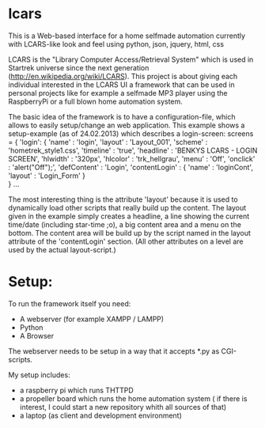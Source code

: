 lcars
=====

This is a Web-based interface for a home selfmade automation currently with LCARS-like look and feel using python, json, jquery, html, css 

LCARS is the "Library Computer Access/Retrieval System" which is used in Startrek universe since the next generation (http://en.wikipedia.org/wiki/LCARS).
This project is about giving each individual interested in the LCARS UI a framework that can be used in personal projects like for example a selfmade MP3 player using the RaspberryPi or a full blown home automation system.

The basic idea of the framework is to have a configuration-file, which allows to easily setup/change an web application.
This example shows a setup-example (as of 24.02.2013) which describes a login-screen:
      screens = { 
        'login': {
          'name'       : 'login',
          'layout'     : 'Layout_001',
          'scheme'     : 'hometrek_style1.css',
          'timeline'   : 'true',
          'headline'   : 'BENKYS LCARS - LOGIN SCREEN',
          'hlwidth'    : '320px',
          'hlcolor'    : 'trk_hellgrau',
          'menu'       : 'Off',
          'onclick'    : 'alert("Off");',
          'defContent' : 'Login',
          'contentLogin' : {
            'name'       : 'loginCont',
            'layout'     : 'Login_Form'
          }    
        }
        ...

The most interesting thing is the attribute 'layout' because it is used to dynamically load other scripts that really build up the content. The layout given in the example simply creates a headline, a line showing the current time/date (including star-time ;o), a big content area and a menu on the bottom. The content area will be build up by the script named in the layout attribute of the 'contentLogin' section.
(All other attributes on a level are used by the actual layout-script.)

Setup:
======
To run the framework itself you need:
* A webserver (for example XAMPP / LAMPP)
* Python
* A Browser

The webserver needs to be setup in a way that it accepts *.py as CGI-scripts.

My setup includes:
* a raspberry pi which runs THTTPD
* a propeller board which runs the home automation system ( if there is interest, I could start a new repository whith all sources of that)
* a laptop (as client and development environment)
